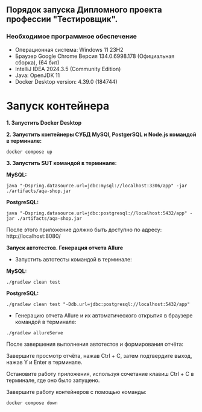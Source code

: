 ## Порядок запуска Дипломного проекта профессии "Тестировщик". 
### Необходимое программное обеспечение
* Операционная система: Windows 11 23H2
* Браузер Google Chrome Версия 134.0.6998.178 (Официальная сборка), (64 бит)
* IntelliJ IDEA 2024.3.5 (Community Edition)
* Java: OpenJDK 11
* Docker Desktop version: 4.39.0 (184744)

# Запуск контейнера

**1. Запустить Docker Desktop**

**2. Запустить контейнеры СУБД MySQl, PostgerSQL и Node.js командой в терминале:**

```
docker compose up
```
**3. Запустить  SUT командой в терминале:**

**MySQL:**

```
java "-Dspring.datasource.url=jdbc:mysql://localhost:3306/app" -jar ./artifacts/aqa-shop.jar
```

**PostgreSQL:**

```
java "-Dspring.datasource.url=jdbc:postgresql://localhost:5432/app" -jar ./artifacts/aqa-shop.jar
```
После этого приложение должно быть доступно по адресу:
  http://localhost:8080/

**Запуск автотестов. Генерация отчета Allure**
* Запустить автотесты командой в терминале:

**MySQL:**

```
./gradlew clean test
```
**PostgreSQL:**

```
./gradlew clean test "-Ddb.url=jdbc:postgresql://localhost:5432/app"
```
* Генерацию отчета Allure и их автоматического открытия в браузере командой в терминале:

```
./gradlew allureServe
```
После завершения выполнения автотестов и формирования отчёта:

Завершите просмотр отчёта, нажав Ctrl + C, затем подтвердите выход, нажав Y и Enter в терминале.

Остановите работу приложения, используя сочетание клавиш Ctrl + C в терминале, где оно было запущено.

Завершите работу контейнеров с помощью команды:
```
docker compose down
```
